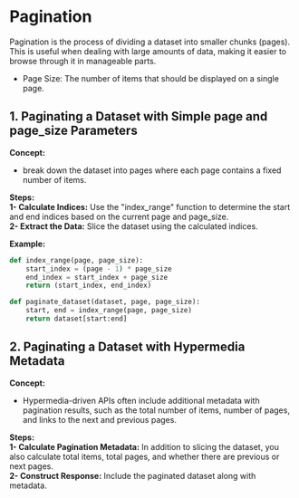 # Pagination
Pagination is the process of dividing a dataset into smaller chunks (pages). This is useful when dealing with large amounts of data, making it easier to browse through it in manageable parts.   
- Page Size: The number of items that should be displayed on a single page.   

## 1. Paginating a Dataset with Simple page and page_size Parameters   
**Concept:**   
- break down the dataset into pages where each page contains a fixed number of items.   

**Steps:**   
**1- Calculate Indices:** Use the "index_range" function to determine the start and end indices based on the current page and page_size.   
**2- Extract the Data:** Slice the dataset using the calculated indices.    

**Example:**
```python
def index_range(page, page_size):
    start_index = (page - 1) * page_size
    end_index = start_index + page_size
    return (start_index, end_index)

def paginate_dataset(dataset, page, page_size):
    start, end = index_range(page, page_size)
    return dataset[start:end]
```   

## 2. Paginating a Dataset with Hypermedia Metadata
**Concept:**
- Hypermedia-driven APIs often include additional metadata with pagination results, such as the total number of items, number of pages, and links to the next and previous pages.   

**Steps:**   
**1- Calculate Pagination Metadata:** In addition to slicing the dataset, you also calculate total items, total pages, and whether there are previous or next pages.   
**2- Construct Response:** Include the paginated dataset along with metadata.